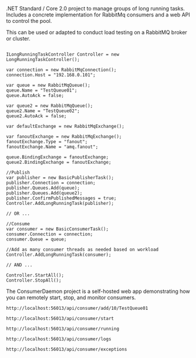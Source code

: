 .NET Standard / Core 2.0 project to manage groups of long running tasks. Includes a concrete implementation for RabbitMq consumers and a web API to control the pool.  

This can be used or adapted to conduct load testing on a RabbitMQ broker or cluster.  


```

ILongRunningTaskController Controller = new LongRunningTaskController();

var connection = new RabbitMqConnection();
connection.Host = "192.168.0.101";
            
var queue = new RabbitMqQueue();
queue.Name = "TestQueue01";
queue.AutoAck = false;

var queue2 = new RabbitMqQueue();
queue2.Name = "TestQueue02";
queue2.AutoAck = false;

var defaultExchange = new RabbitMqExchange();

var fanoutExchange = new RabbitMqExchange();
fanoutExchange.Type = "fanout";
fanoutExchange.Name = "amq.fanout";

queue.BindingExchange = fanoutExchange;
queue2.BindingExchange = fanoutExchange;
	
//Publish 
var publisher = new BasicPublisherTask();
publisher.Connection = connection;
publisher.Queues.Add(queue);
publisher.Queues.Add(queue2);
publisher.ConfirmPublishedMessages = true;
Controller.AddLongRunningTask(publisher);

// OR ...

//Consume
var consumer = new BasicConsumerTask();
consumer.Connection = connection;
consumer.Queue = queue;

//Add as many consumer threads as needed based on workload
Controller.AddLongRunningTask(consumer);

// AND ...

Controller.StartAll();
Controller.StopAll();					

```

The ConsumerDaemon project is a self-hosted web app demonstrating how you can remotely start, stop, and monitor consumers.

`http://localhost:56013/api/consumer/add/10/TestQueue01`

`http://localhost:56013/api/consumer/start`

`http://localhost:56013/api/consumer/running`

`http://localhost:56013/api/consumer/logs`

`http://localhost:56013/api/consumer/exceptions`

